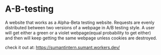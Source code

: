 # A-B-testing
A website that works as a Alpha-Beta testing website. Requests are evenly distributed between two versions of a webpage in A/B testing style. A user will get either a green or a violet webpage(equal probability to get either) and then will keep getting the same webpage unless cookies are destroyed.

check it out at:
https://sumantintern.sumant.workers.dev/
